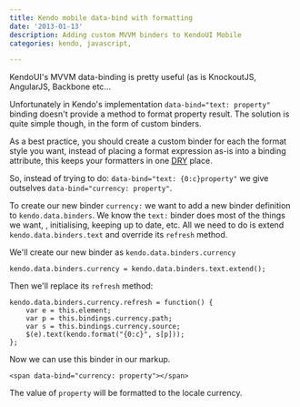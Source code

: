 ```yaml
---
title: Kendo mobile data-bind with formatting
date: '2013-01-13'
description: Adding custom MVVM binders to KendoUI Mobile 
categories: kendo, javascript, 

---
```


KendoUI's MVVM data-binding is pretty useful (as is KnockoutJS,
AngularJS, Backbone etc...

Unfortunately in Kendo's implementation `data-bind="text: property"`
binding doesn't provide a method to format property result. The
solution is quite simple though, in the form of custom binders.

As a best practice, you should create a custom binder for each the
format style you want, instead of placing a format expression as-is
into a binding attribute, this keeps your formatters in one
[DRY](http://en.wikipedia.org/wiki/Don't_repeat_yourself) place.

So, instead of trying to do: `data-bind="text: {0:c}property"` we give
outselves `data-bind="currency: property"`.

To create our new binder `currency:` we want to add a new binder
definition to `kendo.data.binders`. We know the `text:` binder does
most of the things we want, , initialising, keeping up to date,
etc. All we need to do is extend `kendo.data.binders.text` and
override its `refresh` method.

We'll create our new binder as `kendo.data.binders.currency` 

    kendo.data.binders.currency = kendo.data.binders.text.extend();
        
Then we'll replace its `refresh` method: 

    kendo.data.binders.currency.refresh = function() {
        var e = this.element;
        var p = this.bindings.currency.path;
        var s = this.bindings.currency.source;
        $(e).text(kendo.format("{0:c}", s[p]));
    };
        
Now we can use this binder in our markup.

    <span data-bind="currency: property"></span>
    
The value of `property` will be formatted to the locale currency.

